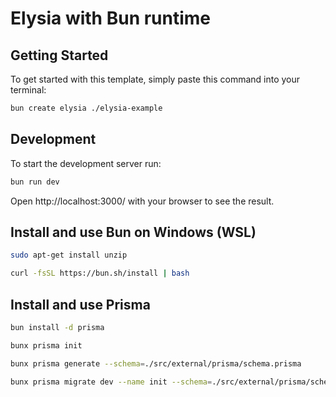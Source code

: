 # Elysia with Bun runtime

## Getting Started
To get started with this template, simply paste this command into your terminal:
```bash
bun create elysia ./elysia-example
```

## Development
To start the development server run:
```bash
bun run dev
```

Open http://localhost:3000/ with your browser to see the result.

## Install and use Bun on Windows (WSL)
```bash
sudo apt-get install unzip
```
```bash
curl -fsSL https://bun.sh/install | bash
```

## Install and use Prisma
```bash
bun install -d prisma
```
```bash
bunx prisma init
```
```bash
bunx prisma generate --schema=./src/external/prisma/schema.prisma
```
```bash
bunx prisma migrate dev --name init --schema=./src/external/prisma/schema.prisma
```
